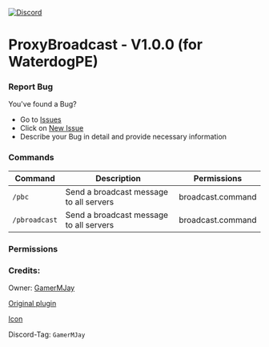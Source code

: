 
[![Discord](https://img.shields.io/badge/chat-on%20discord-7289da.svg)](https://discord.gg/RuF5gxRNfQ)
# ProxyBroadcast - V1.0.0 (for WaterdogPE)

### Report Bug
You've found a Bug?
- Go to [Issues](https://github.com/GamerMJay/ProxyBroadcast/issues)
- Click on [New Issue](https://github.com/GamerMJay/ProxyBroadcast/issues/new/choose)
- Describe your Bug in detail and provide necessary information

### Commands
|**Command**|**Description**|**Permissions**|
|-----------|---------------|---------------|
|`/pbc`|Send a broadcast message to all servers|broadcast.command|
|`/pbroadcast`|Send a broadcast message to all servers|broadcast.command|

### Permissions

### Credits:
Owner: [GamerMJay](https://github.com/GamerMJay)

[Original plugin](https://github.com/funniray/ProxyBroadcast)

[Icon](https://www.flaticon.com/free-icon/megaphone_11872940?term=broadcast&page=1&position=20&origin=search&related_id=11872940)

Discord-Tag: `GamerMJay`
